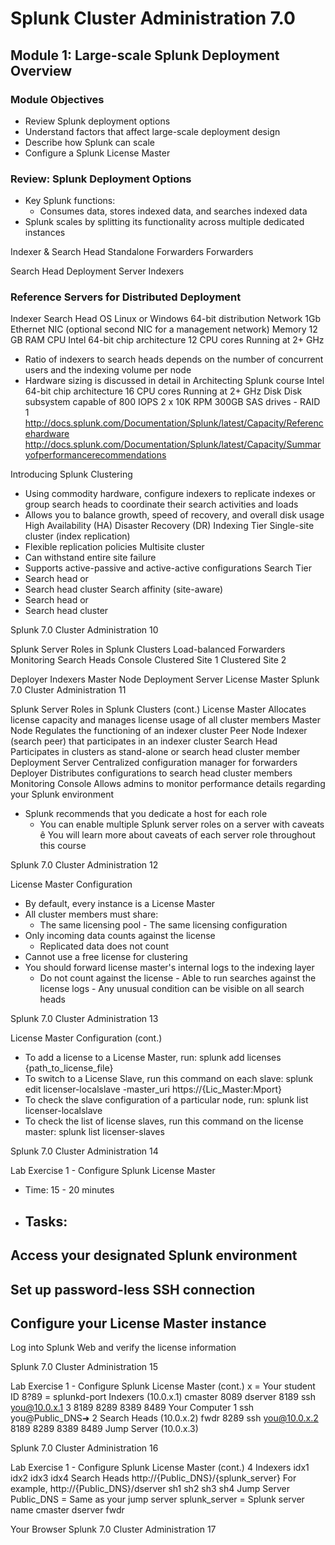 #  Splunk Cluster Administration 7.0

## Module 1: Large-scale Splunk Deployment Overview

### Module Objectives

- Review Splunk deployment options
- Understand factors that affect large-scale deployment design
- Describe how Splunk can scale
- Configure a Splunk License Master

### Review: Splunk Deployment Options

- Key Splunk functions:
  - Consumes data, stores indexed data, and searches indexed data
- Splunk scales by splitting its functionality across multiple dedicated instances

Indexer & Search Head
Standalone
Forwarders
Forwarders

Search Head
Deployment Server
Indexers
 
### Reference Servers for Distributed Deployment

Indexer Search Head
OS Linux or Windows 64-bit distribution
Network 1Gb Ethernet NIC (optional second NIC for a management network)
Memory 12 GB RAM
CPU Intel 64-bit chip architecture
12 CPU cores Running at 2+ GHz
- Ratio of indexers to search heads depends on the number of concurrent users and the indexing volume per node
- Hardware sizing is discussed in detail in Architecting Splunk course
Intel 64-bit chip architecture 16 CPU cores Running at 2+ GHz
Disk Disk subsystem capable of 800 IOPS 2 x 10K RPM 300GB SAS drives - RAID 1
http://docs.splunk.com/Documentation/Splunk/latest/Capacity/Referencehardware
http://docs.splunk.com/Documentation/Splunk/latest/Capacity/Summaryofperformancerecommendations

Introducing Splunk Clustering
- Using commodity hardware, configure indexers to replicate indexes or group search heads to coordinate their search activities and loads
- Allows you to balance growth, speed of recovery, and overall disk usage
High Availability (HA) Disaster Recovery (DR)
Indexing Tier
Single-site cluster (index replication)
- Flexible replication policies
Multisite cluster
- Can withstand entire site failure
- Supports active-passive and active-active configurations
Search Tier
- Search head or
- Search head cluster
Search affinity (site-aware)
- Search head or
- Search head cluster

Splunk 7.0 Cluster Administration 10

 
Splunk Server Roles in Splunk Clusters
Load-balanced Forwarders
Monitoring Search Heads
Console
Clustered
Site 1 Clustered
Site 2

Deployer
Indexers
Master Node
Deployment Server
License Master
Splunk 7.0 Cluster Administration 11

 
Splunk Server Roles in Splunk Clusters (cont.)
License Master Allocates license capacity and manages license usage of all
cluster members Master Node Regulates the functioning of an indexer cluster Peer Node Indexer (search peer) that participates in an indexer cluster Search Head Participates in clusters as stand-alone or search head cluster
member Deployment Server Centralized configuration manager for forwarders Deployer Distributes configurations to search head cluster members Monitoring Console Allows admins to monitor performance details regarding your
Splunk environment
- Splunk recommends that you dedicate a host for each role
  - You can enable multiple Splunk server roles on a server with caveats
ê You will learn more about caveats of each server role throughout this course

Splunk 7.0 Cluster Administration 12

 
License Master Configuration
- By default, every instance is a License Master
- All cluster members must share:
  - The same licensing pool   - The same licensing configuration
- Only incoming data counts against the license
  - Replicated data does not count
- Cannot use a free license for clustering
- You should forward license master's internal logs to the indexing layer
  - Do not count against the license   - Able to run searches against the license logs   - Any unusual condition can be visible on all search heads

Splunk 7.0 Cluster Administration 13

 
License Master Configuration (cont.)
- To add a license to a License Master, run:
splunk add licenses {path_to_license_file}
- To switch to a License Slave, run this command on each slave: splunk edit licenser-localslave -master_uri https://{Lic_Master:Mport}
- To check the slave configuration of a particular node, run:
splunk list licenser-localslave
- To check the list of license slaves, run this command on the license master:
splunk list licenser-slaves

Splunk 7.0 Cluster Administration 14

 
Lab Exercise 1   - Configure Splunk License Master
- Time: 15 - 20 minutes
- Tasks:
  - 
Access your designated Splunk environment
  - 
Set up password-less SSH connection
  - 
Configure your License Master instance
  - 
Log into Splunk Web and verify the license information

Splunk 7.0 Cluster Administration 15

 
Lab Exercise 1   - Configure Splunk License Master (cont.)
x = Your student ID 8?89 = splunkd-port
Indexers (10.0.x.1)
cmaster 8089
dserver 8189
ssh you@10.0.x.1
3
8189 8289 8389 8489 Your Computer
1 ssh you@Public_DNS➜
2
Search Heads (10.0.x.2)
fwdr 8289
ssh you@10.0.x.2
8189 8289 8389 8489
Jump Server (10.0.x.3)

Splunk 7.0 Cluster Administration 16

 
Lab Exercise 1   - Configure Splunk License Master (cont.)
4
Indexers
idx1 idx2 idx3 idx4
Search Heads http://{Public_DNS}/{splunk_server}
For example, http://{Public_DNS}/dserver
sh1 sh2 sh3 sh4
Jump Server
Public_DNS = Same as your jump server splunk_server = Splunk server name
cmaster dserver fwdr

Your Browser
Splunk 7.0 Cluster Administration 17

